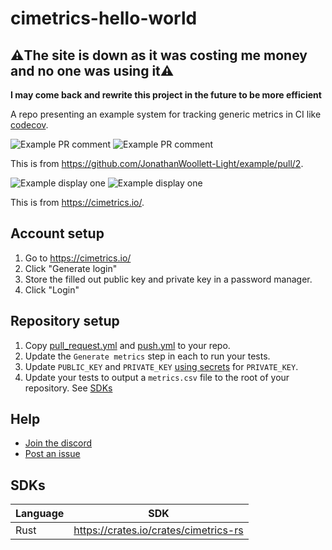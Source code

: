 # cimetrics-hello-world

## ⚠️The site is down as it was costing me money and no one was using it⚠️

**I may come back and rewrite this project in the future to be more efficient**

A repo presenting an example system for tracking generic metrics in CI like [codecov](https://about.codecov.io).

![Example PR comment](./example_pr_light.webp#gh-light-mode-only)
![Example PR comment](./example_pr_dark.webp#gh-dark-mode-only)

This is from https://github.com/JonathanWoollett-Light/example/pull/2.

![Example display one](./example_display_light.webp#gh-light-mode-only)
![Example display one](./example_display_dark.webp#gh-dark-mode-only)

This is from https://cimetrics.io/.

## Account setup

1. Go to https://cimetrics.io/
2. Click "Generate login"
3. Store the filled out public key and private key in a password manager.
4. Click "Login"

## Repository setup

1.  Copy [pull_request.yml](./.github/workflows/pull_request.yml) and [push.yml](./.github/workflows/push.yml) to your repo.
2.  Update the `Generate metrics` step in each to run your tests.
3.  Update `PUBLIC_KEY` and `PRIVATE_KEY` [using secrets](https://docs.github.com/en/actions/security-guides/using-secrets-in-github-actions) for `PRIVATE_KEY`.
4.  Update your tests to output a `metrics.csv` file to the root of your repository.
    See [SDKs](#sdks)

## Help

- [Join the discord](https://discord.gg/eYjfCVk3BF)
- [Post an issue](https://github.com/ci-metrics/example/issues)

## SDKs

Language | SDK
---|---
Rust|https://crates.io/crates/cimetrics-rs
